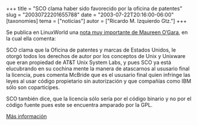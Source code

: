 +++
title = "SCO clama haber sido favorecido por la oficina de patentes"
slug = "20030722201655788"
date = "2003-07-22T20:16:00-06:00"
[taxonomies]
tema = ["noticias"]
autor = ["Ricardo M. Izquierdo Gtz."]
+++

Se publica en LinuxWorld una [nota muy importante de Maureen
O’Gara](http://www.linuxworld.com/story/33846.htm), en la cual ella
comenta:

SCO clama que la Oficina de patentes y marcas de Estados Unidos, le
otorgó todos los derechos de autor por los conceptos de Unix y Unixware
que eran propiedad de AT&T Unix System Labs, y pues SCO ya está
elucubrando en su cochina mente la manera de atascarnos al ususario
final la licencia, pues comenta McBride que es el ususario final quien
infringe las leyes al usar código propietario sin autorización y que
compañías como IBM sólo son coparticipes.

<!-- more -->
SCO también dice, que la licencia sólo sería por el código binario y no
por el código fuente pues este se encuentra amparado por la GPL.

[Más información](http://sys-con.com/linux/)

